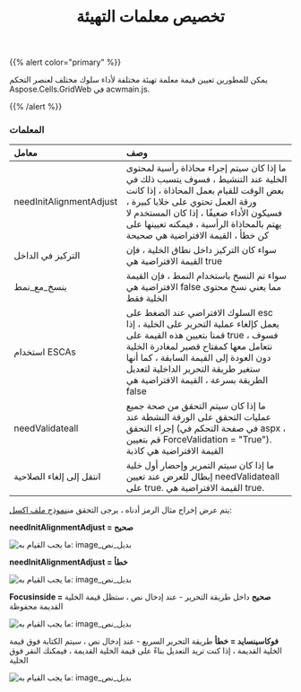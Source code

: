 ﻿---
title: تخصيص معلمات التهيئة
type: docs
weight: 10
url: /ar/net/aspose-cells-gridweb/customize-parameters-in-client-side-script/
description: كيفية تخصيص معلمات التهيئة في البرنامج النصي جانب العميل Aspose.Cells.GridWeb.
---
{{% alert color="primary" %}} 

 يمكن للمطورين تعيين قيمة معلمة تهيئة مختلفة لأداء سلوك مختلف لعنصر التحكم Aspose.Cells.GridWeb في acwmain.js.

{{% /alert %}} 
 
### **المعلمات**
 
|**معامل**|**وصف**|
|:- |:- |
|needInitAlignmentAdjust|ما إذا كان سيتم إجراء محاذاة رأسية لمحتوى الخلية عند التنشيط ، فسوف يتسبب ذلك في بعض الوقت للقيام بعمل المحاذاة ، إذا كانت ورقة العمل تحتوي على خلايا كبيرة ، فسيكون الأداء ضعيفًا ، إذا كان المستخدم لا يهتم بالمحاذاة الرأسية ، فيمكنه تعيينها على كن خطأ ، القيمة الافتراضية هي صحيحة|
|التركيز في الداخل| سواء كان التركيز داخل نطاق الخلية ، فإن القيمة الافتراضية هي true|
|ينسخ_مع_نمط|سواء تم النسخ باستخدام النمط ، فإن القيمة الافتراضية هي false مما يعني نسخ محتوى الخلية فقط|
|استخدام ESCAs|السلوك الافتراضي عند الضغط على esc يعمل كإلغاء عملية التحرير على الخلية ، إذا قمنا بتعيين هذه القيمة على true ، فسوف نتعامل معها كمفتاح قصير لمغادرة الخلية دون العودة إلى القيمة السابقة ، كما أنها ستغير طريقة التحرير الداخلية لتعديل الطريقة بسرعة ، القيمة الافتراضية هي false|
|needValidateall|ما إذا كان سيتم التحقق من صحة جميع عمليات التحقق على الورقة النشطة عند إجراء التحقق (في صفحة التحكم في aspx ، قم بتعيين ForceValidation = "True"). القيمة الافتراضية هي كاذبة|
|انتقل إلى إلغاء الصلاحية|ما إذا كان سيتم التمرير وإحضار أول خلية إبطال للعرض عند تعيين needValidateall على true. القيمة الافتراضية هي true.|
 
 
 يتم عرض إخراج مثال الرمز أدناه ، يرجى التحقق من[نموذج ملف اكسل](valign.xlsx):

**needInitAlignmentAdjust = صحيح** 

![ما يجب القيام به: image_بديل_نص](align_true.png)

**needInitAlignmentAdjust = خطأ** 

![ما يجب القيام به: image_بديل_نص](align_false.png)

**Focusinside = صحيح** 
 داخل طريقة التحرير - عند إدخال نص ، ستظل قيمة الخلية القديمة محفوظة

![ما يجب القيام به: image_بديل_نص](focus_inside_true.png)

**فوكاسينسايد = خطأ** 
طريقة التحرير السريع - عند إدخال نص ، سيتم الكتابة فوق قيمة الخلية القديمة ، إذا كنت تريد التعديل بناءً على قيمة الخلية القديمة ، فيمكنك النقر فوق الخلية

![ما يجب القيام به: image_بديل_نص](focus_inside_false.png)

 
 